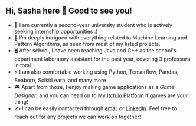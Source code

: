 ## Hi, Sasha here 👋 Good to see you!

<!--
**fatdumplingg/fatdumplingg** is a ✨ _special_ ✨ repository because its `README.md` (this file) appears on your GitHub profile.

Here are some ideas to get you started:

- 🔭 I’m currently working on ...
- 🌱 I’m currently learning ...
- 👯 I’m looking to collaborate on ...
- 🤔 I’m looking for help with ...
- 💬 Ask me about ...
- 📫 How to reach me: ...
- 😄 Pronouns: ...
- ⚡ Fun fact: ...
-->

- 🏫 I am currently a second-year university student who is actively seeking internship opportunities :)
- 👀 I’m deeply intrigued with everything related to Machine Learning and Pattern Algorithms, as seen from most of my listed projects. 
- 🖥️ After school, I have been teaching Java and C++ as the school's department laboratory assistant for the past year, covering 3 professors in total.
- ⚡ I am also comfortable working using Python, Tensorflow, Pandas, Seaborn, ScikitLearn, and many more. 
- 🎮 Apart from those, I enjoy making game applications as a *Game Designer*, and you can head on to [My Itch.io Platform](https://littleshumai.itch.io/) if games are your thing! 
- ✍️ I can be easily contacted through [email](sashannbl@gmail.com) or [LinkedIn](www.linkedin.com/in/sashannbl). Feel free to reach out for any projects we can work on together!
